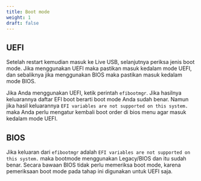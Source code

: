 ```yaml
---
title: Boot mode
weight: 1
draft: false
---
```


## UEFI

Setelah restart kemudian masuk ke Live USB, selanjutnya periksa jenis boot mode. Jika menggunakan UEFI maka pastikan masuk kedalam mode UEFI, dan sebaliknya jika menggunakan BIOS maka pastikan masuk kedalam mode BIOS.

Jika Anda menggunakan UEFI, ketik perintah `efibootmgr`. Jika hasilnya keluarannya daftar EFI boot berarti boot mode Anda sudah benar. Namun jika hasil keluarannya `EFI variables are not supported on this system.` maka Anda perlu mengatur kembali boot order di bios menu agar masuk kedalam mode UEFI.

## BIOS

Jika keluaran dari `efibootmgr` adalah `EFI variables are not supported on this system.` maka bootmode menggunakan Legacy/BIOS dan itu sudah benar. Secara bawaan BIOS tidak perlu memeriksa boot mode, karena pemeriksaan boot mode pada tahap ini digunakan untuk UEFI saja.
